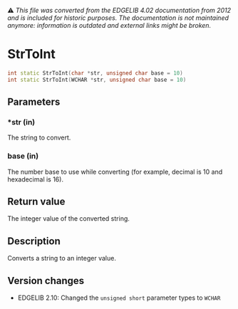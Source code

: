 :warning: _This file was converted from the EDGELIB 4.02 documentation from 2012 and is included for historic purposes. The documentation is not maintained anymore: information is outdated and external links might be broken._

# StrToInt


```c++
int static StrToInt(char *str, unsigned char base = 10) 
int static StrToInt(WCHAR *str, unsigned char base = 10)
```

## Parameters
### *str (in)
The string to convert.

### base (in)
The number base to use while converting (for example, decimal is 10 and hexadecimal is 16).

## Return value
The integer value of the converted string.

## Description
Converts a string to an integer value.

## Version changes
- EDGELIB 2.10: Changed the `unsigned short` parameter types to `WCHAR`

